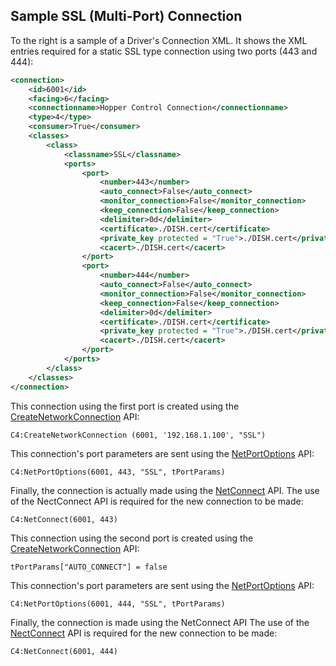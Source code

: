 ## Sample SSL (Multi-Port) Connection

To the right is a sample of a Driver's Connection XML. It shows the XML entries required for a static SSL type connection using two ports (443 and 444):


```xml
<connection>
    <id>6001</id>
    <facing>6</facing>
    <connectionname>Hopper Control Connection</connectionname>
    <type>4</type>
    <consumer>True</consumer>
    <classes>
        <class>
            <classname>SSL</classname>
            <ports>
                <port>
                    <number>443</number>
                    <auto_connect>False</auto_connect>
                    <monitor_connection>False</monitor_connection>
                    <keep_connection>False</keep_connection>
                    <delimiter>0d</delimiter>
                    <certificate>./DISH.cert</certificate>
                    <private_key protected = "True">./DISH.cert</private_key>
                    <cacert>./DISH.cert</cacert>
                </port>
                <port>
                    <number>444</number>
                    <auto_connect>False</auto_connect>
                    <monitor_connection>False</monitor_connection>
                    <keep_connection>False</keep_connection>
                    <delimiter>0d</delimiter>
                    <certificate>./DISH.cert</certificate>
                    <private_key protected = "True">./DISH.cert</private_key>
                    <cacert>./DISH.cert</cacert>
                </port>
            </ports>
        </class>
    </classes>
</connection>
```

This connection using the first port is created using the [CreateNetworkConnection][1] API:

`C4:CreateNetworkConnection (6001, '192.168.1.100', "SSL")`

This connection's port parameters are sent using the [NetPortOptions][2] API:

`C4:NetPortOptions(6001, 443, "SSL", tPortParams)`

Finally, the connection is actually made using the [NetConnect][3] API. The use of the NectConnect API is required for the new connection to be made:

 `C4:NetConnect(6001, 443)`

This connection using the second port is created using the [CreateNetworkConnection][4] API:

`tPortParams["AUTO_CONNECT"] = false`

This connection's port parameters are sent using the [NetPortOptions][5] API:

`C4:NetPortOptions(6001, 444, "SSL", tPortParams)`

Finally, the connection is made using the NetConnect API The use of the [NectConnect][6] API is required for the new connection to be made:

 `C4:NetConnect(6001, 444)`

[1]:	https://snap-one.github.io/docs-driverworks-api/#serial-and-network-interface-createnetworkconnection
[2]:	https://snap-one.github.io/docs-driverworks-api/#serial-and-network-interface-netportoptions
[3]:	https://snap-one.github.io/docs-driverworks-api/#serial-and-network-interface-netconnect
[4]:	https://snap-one.github.io/docs-driverworks-api/#serial-and-network-interface-createnetworkconnection
[5]:	https://snap-one.github.io/docs-driverworks-api/#serial-and-network-interface-netportoptions
[6]:	https://snap-one.github.io/docs-driverworks-api/#serial-and-network-interface-netconnect